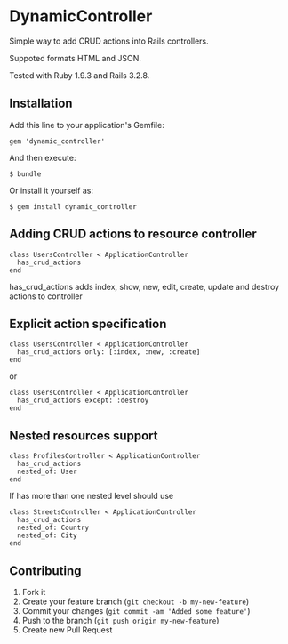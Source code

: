 # DynamicController

Simple way to add CRUD actions into Rails controllers.

Suppoted formats HTML and JSON.

Tested with Ruby 1.9.3 and Rails 3.2.8.

## Installation

Add this line to your application's Gemfile:

    gem 'dynamic_controller'

And then execute:

    $ bundle

Or install it yourself as:

    $ gem install dynamic_controller

## Adding CRUD actions to resource controller

    class UsersController < ApplicationController
      has_crud_actions
    end

has_crud_actions adds index, show, new, edit, create, update and destroy actions to controller

## Explicit action specification

    class UsersController < ApplicationController
      has_crud_actions only: [:index, :new, :create]
    end

or

    class UsersController < ApplicationController
      has_crud_actions except: :destroy
    end


## Nested resources support

    class ProfilesController < ApplicationController
      has_crud_actions
      nested_of: User
    end

If has more than one nested level should use

    class StreetsController < ApplicationController
      has_crud_actions
      nested_of: Country
      nested_of: City
    end

## Contributing

1. Fork it
2. Create your feature branch (`git checkout -b my-new-feature`)
3. Commit your changes (`git commit -am 'Added some feature'`)
4. Push to the branch (`git push origin my-new-feature`)
5. Create new Pull Request

